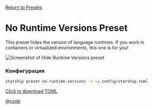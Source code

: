[Return to Presets](./README.md#no-runtime-versions)

# No Runtime Versions Preset

This preset hides the version of language runtimes. If you work in containers or virtualized environments, this one is for you!

![Screenshot of Hide Runtime Versions preset](/presets/img/no-runtime-versions.png)

### Конфигурация

```sh
starship preset no-runtime-versions -o ~/.config/starship.toml
```

[Click to download TOML](/presets/toml/no-runtime-versions.toml)

@[code](../../.vuepress/public/presets/toml/no-runtime-versions.toml)
